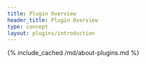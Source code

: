 ```yaml
---
title: Plugin Overview
header_title: Plugin Overview
type: concept
layout: plugins/introduction
---
```

{% include_cached /md/about-plugins.md %}
